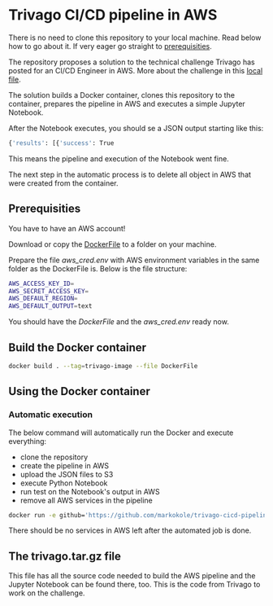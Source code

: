 # Trivago CI/CD pipeline in AWS

There is no need to clone this repository to your local machine. Read below how to go about it. If very eager go straight to [prerequisities](##prerequisities).

The repository proposes a solution to the technical challenge Trivago has posted for an CI/CD Engineer in AWS. More about the challenge in this [local file](Instructions.md).

The solution builds a Docker container, clones this repository to the container, prepares the pipeline in AWS and executes a simple Jupyter Notebook.

After the Notebook executes, you should se a JSON output starting like this:

```bash
{'results': [{'success': True
```

This means the pipeline and execution of the Notebook went fine.

The next step in the automatic process is to delete all object in AWS that were created from the container.

## Prerequisities

You have to have an AWS account!

Download or copy the [DockerFile](https://github.com/markokole/trivago-cicd-pipeline-aws/blob/master/docker/DockerFile) to a folder on your machine.

Prepare the file *aws_cred.env* with AWS environment variables in the same folder as the DockerFile is. Below is the file structure:

```bash
AWS_ACCESS_KEY_ID=
AWS_SECRET_ACCESS_KEY=
AWS_DEFAULT_REGION=
AWS_DEFAULT_OUTPUT=text
```

You should have the *DockerFile* and the *aws_cred.env* ready now.

## Build the Docker container

```bash
docker build . --tag=trivago-image --file DockerFile
```

## Using the Docker container

### Automatic execution

The below command will automatically run the Docker and execute everything:

* clone the repository
* create the pipeline in AWS
* upload the JSON files to S3
* execute Python Notebook
* run test on the Notebook's output in AWS
* remove all AWS services in the pipeline

```bash
docker run -e github='https://github.com/markokole/trivago-cicd-pipeline-aws.git' -e bucketname='trivago-s3bucket' --env-file "aws_cred.env" -it trivago-image
```

There should be no services in AWS left after the automated job is done.

## The trivago.tar.gz file

This file has all the source code needed to build the AWS pipeline and the Jupyter Notebook can be found there, too. This is the code from Trivago to work on the challenge.
